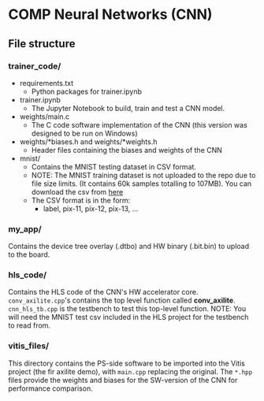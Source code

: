 # COMP Neural Networks (CNN)

## File structure
### trainer_code/
- requirements.txt
  - Python packages for trainer.ipynb
- trainer.ipynb
  - The Jupyter Notebook to build, train and test a CNN model.
- weights/main.c
  - The C code software implementation of the CNN (this version was designed to be run on Windows)
- weights/*biases.h and weights/*weights.h
  - Header files containing the biases and weights of the CNN
- mnist/
  - Contains the MNIST testing dataset in CSV format.
  - NOTE: The MNIST training dataset is not uploaded to the repo due to file size limits. (It contains 60k samples totalling to 107MB). You can download the csv from [here](https://git-disl.github.io/GTDLBench/datasets/mnist_datasets/#mnist-in-csv)
  - The CSV format is in the form:
    - label, pix-11, pix-12, pix-13, ...

### my_app/
Contains the device tree overlay (.dtbo) and HW binary (.bit.bin) to upload to the board.

### hls_code/
Contains the HLS code of the CNN's HW accelerator core. `conv_axilite.cpp`'s contains the top level function called **conv_axilite**. `cnn_hls_tb.cpp` is the testbench to test this top-level function. NOTE: You will need the MNIST test csv included in the HLS project for the testbench to read from.

### vitis_files/
This directory contains the PS-side software to be imported into the Vitis project (the fir axilite demo), with `main.cpp` replacing the original. The `*.hpp` files provide the weights and biases for the SW-version of the CNN for performance comparison.